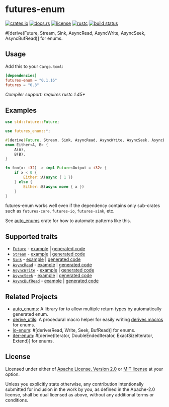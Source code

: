 # futures-enum

[![crates.io](https://img.shields.io/crates/v/futures-enum?style=flat-square&logo=rust)](https://crates.io/crates/futures-enum)
[![docs.rs](https://img.shields.io/badge/docs.rs-futures--enum-blue?style=flat-square&logo=docs.rs)](https://docs.rs/futures-enum)
[![license](https://img.shields.io/badge/license-Apache--2.0_OR_MIT-blue?style=flat-square)](#license)
[![rustc](https://img.shields.io/badge/rustc-1.45+-blue?style=flat-square&logo=rust)](https://www.rust-lang.org)
[![build status](https://img.shields.io/github/actions/workflow/status/taiki-e/futures-enum/ci.yml?branch=main&style=flat-square&logo=github)](https://github.com/taiki-e/futures-enum/actions)

\#\[derive(Future, Stream, Sink, AsyncRead, AsyncWrite, AsyncSeek, AsyncBufRead)\] for enums.

## Usage

Add this to your `Cargo.toml`:

```toml
[dependencies]
futures-enum = "0.1.16"
futures = "0.3"
```

*Compiler support: requires rustc 1.45+*

## Examples

```rust
use std::future::Future;

use futures_enum::*;

#[derive(Future, Stream, Sink, AsyncRead, AsyncWrite, AsyncSeek, AsyncBufRead)]
enum Either<A, B> {
    A(A),
    B(B),
}

fn foo(x: i32) -> impl Future<Output = i32> {
    if x < 0 {
        Either::A(async { 1 })
    } else {
        Either::B(async move { x })
    }
}
```

futures-enum works well even if the dependency contains only sub-crates such
as `futures-core`, `futures-io`, `futures-sink`, etc.

See [auto_enums] crate for how to automate patterns like this.

## Supported traits

- [`Future`](https://doc.rust-lang.org/std/future/trait.Future.html) - [example](https://github.com/taiki-e/futures-enum/blob/HEAD/tests/expand/future.rs) | [generated code](https://github.com/taiki-e/futures-enum/blob/HEAD/tests/expand/future.expanded.rs)
- [`Stream`](https://docs.rs/futures/0.3/futures/stream/trait.Stream.html) - [example](https://github.com/taiki-e/futures-enum/blob/HEAD/tests/expand/stream.rs) | [generated code](https://github.com/taiki-e/futures-enum/blob/HEAD/tests/expand/stream.expanded.rs)
- [`Sink`](https://docs.rs/futures/0.3/futures/sink/trait.Sink.html) - [example](https://github.com/taiki-e/futures-enum/blob/HEAD/tests/expand/sink.rs) | [generated code](https://github.com/taiki-e/futures-enum/blob/HEAD/tests/expand/sink.expanded.rs)
- [`AsyncRead`](https://docs.rs/futures/0.3/futures/io/trait.AsyncRead.html) - [example](https://github.com/taiki-e/futures-enum/blob/HEAD/tests/expand/async_read.rs) | [generated code](https://github.com/taiki-e/futures-enum/blob/HEAD/tests/expand/async_read.expanded.rs)
- [`AsyncWrite`](https://docs.rs/futures/0.3/futures/io/trait.AsyncWrite.html) - [example](https://github.com/taiki-e/futures-enum/blob/HEAD/tests/expand/async_write.rs) | [generated code](https://github.com/taiki-e/futures-enum/blob/HEAD/tests/expand/async_write.expanded.rs)
- [`AsyncSeek`](https://docs.rs/futures/0.3/futures/io/trait.AsyncSeek.html) - [example](https://github.com/taiki-e/futures-enum/blob/HEAD/tests/expand/async_seek.rs) | [generated code](https://github.com/taiki-e/futures-enum/blob/HEAD/tests/expand/async_seek.expanded.rs)
- [`AsyncBufRead`](https://docs.rs/futures/0.3/futures/io/trait.AsyncBufRead.html) - [example](https://github.com/taiki-e/futures-enum/blob/HEAD/tests/expand/async_buf_read.rs) | [generated code](https://github.com/taiki-e/futures-enum/blob/HEAD/tests/expand/async_buf_read.expanded.rs)

## Related Projects

- [auto_enums]: A library for to allow multiple return types by automatically generated enum.
- [derive_utils]: A procedural macro helper for easily writing [derives macros][proc-macro-derive] for enums.
- [io-enum]: \#\[derive(Read, Write, Seek, BufRead)\] for enums.
- [iter-enum]: \#\[derive(Iterator, DoubleEndedIterator, ExactSizeIterator, Extend)\] for enums.

[auto_enums]: https://github.com/taiki-e/auto_enums
[derive_utils]: https://github.com/taiki-e/derive_utils
[io-enum]: https://github.com/taiki-e/io-enum
[iter-enum]: https://github.com/taiki-e/iter-enum
[proc-macro-derive]: https://doc.rust-lang.org/reference/procedural-macros.html#derive-macros

## License

Licensed under either of [Apache License, Version 2.0](LICENSE-APACHE) or
[MIT license](LICENSE-MIT) at your option.

Unless you explicitly state otherwise, any contribution intentionally submitted
for inclusion in the work by you, as defined in the Apache-2.0 license, shall
be dual licensed as above, without any additional terms or conditions.
